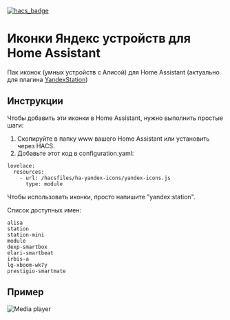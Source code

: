 [![hacs_badge](https://img.shields.io/badge/HACS-Custom-orange.svg?style=for-the-badge)](https://github.com/custom-components/hacs)

# Иконки Яндекс устройств для Home Assistant
Пак иконок (умных устройств с Алисой) для Home Assistant (актуально для плагина [YandexStation](https://github.com/AlexxIT/YandexStation))

## Инструкции
Чтобы добавить эти иконки в Home Assistant, нужно выполнить простые шаги:

1) Скопируйте в папку www вашего Home Assistant или установить через HACS.
2) Добавьте этот код в configuration.yaml:
```
lovelace:
  resources:
    - url: /hacsfiles/ha-yandex-icons/yandex-icons.js
      type: module  
```

Чтобы использовать иконки, просто напишите "yandex:station".

Список доступных имен:
```
alisa
station
station-mini
module
dexp-smartbox
elari-smartbeat
irbis-a
lg-xboom-wk7y
prestigio-smartmate
```

## Пример
![Media player](https://raw.githubusercontent.com/iswitch/ha-yandex-icons/master/docs/media_player.png "Media player")
